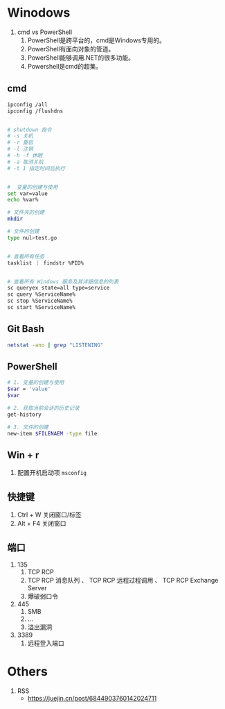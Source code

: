 
# Winodows
1. cmd vs PowerShell
    1. PowerShell是跨平台的，cmd是Windows专用的。
    2. PowerShell有面向对象的管道。
    3. PowerShell能够调用.NET的很多功能。
    4. Powershell是cmd的超集。

## cmd
```sh
ipconfig /all
ipconfig /flushdns


# shutdown 指令
# -s 关机
# -r 重启
# -l 注销
# -h -f 休眠
# -a 取消关机
# -t 1 指定时间后执行


#  变量的创建与使用
set var=value
echo %var%

# 文件夹的创建
mkdir

# 文件的创建
type nul>test.go


# 查看所有任务
tasklist ｜ findstr %PID%


# 查看所有 Windows 服务及其详细信息的列表
sc queryex state=all type=service
sc query %ServiceName%
sc stop %ServiceName%
sc start %ServiceName%
```

## Git Bash
```sh
netstat -ano | grep "LISTENING"
```


## PowerShell
```sh
# 1. 变量的创建与使用
$var = 'value'
$var

# 2. 获取当前会话的历史记录
get-history

# 3. 文件的创建
new-item $FILENAEM -type file
```

## Win + r
1. 配置开机启动项 ``msconfig``

## 快捷键
1. Ctrl + W 关闭窗口/标签
2. Alt + F4 关闭窗口


## 端口
1. 135
    1. TCP RCP
    2. TCP RCP 消息队列 、 TCP RCP 远程过程调用 、 TCP RCP Exchange Server
    3. 爆破弱口令
2. 445
    1. SMB
    2. ...
    3. 溢出漏洞
3. 3389
    1. 远程登入端口

# Others
1. RSS
    - https://juejin.cn/post/6844903760142024711